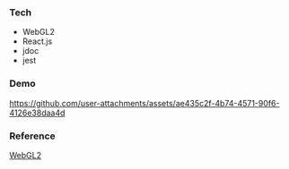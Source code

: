 ### Tech

- WebGL2
- React.js
- jdoc
- jest

### Demo


https://github.com/user-attachments/assets/ae435c2f-4b74-4571-90f6-4126e38daa4d

### Reference

[WebGL2](https://webgl2fundamentals.org/webgl/lessons/webgl-scene-graph.html)
